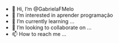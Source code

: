 - 👋 Hi, I’m @GabrielaFMelo
- 👀 I’m interested in aprender programação
- 🌱 I’m currently learning ...
- 💞️ I’m looking to collaborate on ...
- 📫 How to reach me ...

<!---
GabrielaFMelo/GabrielaFMelo is a ✨ special ✨ repository because its `README.md` (this file) appears on your GitHub profile.
You can click the Preview link to take a look at your changes.
--->
